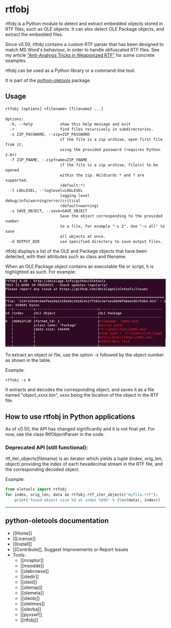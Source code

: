 rtfobj
======

rtfobj is a Python module to detect and extract embedded objects stored
in RTF files, such as OLE objects. It can also detect OLE Package objects,
and extract the embedded files.

Since v0.50, rtfobj contains a custom RTF parser that has been designed to
match MS Word's behaviour, in order to handle obfuscated RTF files. See my
article ["Anti-Analysis Tricks in Weaponized RTF"](http://decalage.info/rtf_tricks)
for some concrete examples.

rtfobj can be used as a Python library or a command-line tool.

It is part of the [python-oletools](http://www.decalage.info/python/oletools) package.

## Usage

```text
rtfobj [options] <filename> [filename2 ...]

Options:
  -h, --help            show this help message and exit
  -r                    find files recursively in subdirectories.
  -z ZIP_PASSWORD, --zip=ZIP_PASSWORD
                        if the file is a zip archive, open first file from it,
                        using the provided password (requires Python 2.6+)
  -f ZIP_FNAME, --zipfname=ZIP_FNAME
                        if the file is a zip archive, file(s) to be opened
                        within the zip. Wildcards * and ? are supported.
                        (default:*)
  -l LOGLEVEL, --loglevel=LOGLEVEL
                        logging level debug/info/warning/error/critical
                        (default=warning)
  -s SAVE_OBJECT, --save=SAVE_OBJECT
                        Save the object corresponding to the provided number
                        to a file, for example "-s 2". Use "-s all" to save
                        all objects at once.
  -d OUTPUT_DIR         use specified directory to save output files.
```

rtfobj displays a list of the OLE and Package objects that have been detected,
with their attributes such as class and filename.

When an OLE Package object contains an executable file or script, it is
highlighted as such. For example:

![](rtfobj1.png)

To extract an object or file, use the option -s followed by the object number
as shown in the table.

Example:

```text
rtfobj -s 0
```

It extracts and decodes the corresponding object, and saves it as a file
named "object_xxxx.bin", xxxx being the location of the object in the RTF file.


## How to use rtfobj in Python applications

As of v0.50, the API has changed significantly and it is not final yet.
For now, see the class RtfObjectParser in the code.

### Deprecated API (still functional):

rtf_iter_objects(filename) is an iterator which yields a tuple
(index, orig_len, object) providing the index of each hexadecimal stream
in the RTF file, and the corresponding decoded object.

Example:

```python
from oletools import rtfobj
for index, orig_len, data in rtfobj.rtf_iter_objects("myfile.rtf"):
    print('found object size %d at index %08X' % (len(data), index))
```

--------------------------------------------------------------------------

python-oletools documentation
-----------------------------

- [[Home]]
- [[License]]
- [[Install]]
- [[Contribute]], Suggest Improvements or Report Issues
- Tools:
	- [[mraptor]]
	- [[msodde]]
	- [[olebrowse]]
	- [[oledir]]
	- [[oleid]]
	- [[olemap]]
	- [[olemeta]]
	- [[oleobj]]
	- [[oletimes]]
	- [[olevba]]
	- [[pyxswf]]
	- [[rtfobj]]
